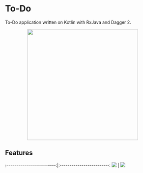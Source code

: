 # To-Do
To-Do application written on Kotlin with RxJava and Dagger 2.

<p align="center"><img src="https://raw.githubusercontent.com/dns21395/ToDo/master/ReadmeFiles/photo.png" width="360" /></p>

Features
-----
:-------------------------:|:-------------------------:
![](https://raw.githubusercontent.com/dns21395/ToDo/master/ReadmeFiles/photo1.png)  |  ![](https://raw.githubusercontent.com/dns21395/ToDo/master/ReadmeFiles/photo2.png)



